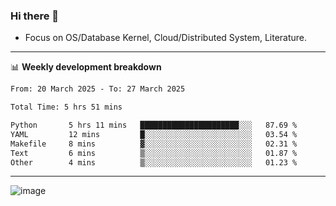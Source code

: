 ### Hi there 👋
<!-- * Daily Meditation via Leetcode/Competitive-Programming. -->
* Focus on OS/Database Kernel, Cloud/Distributed System, Literature.

-------

📊 **Weekly development breakdown**
<!--START_SECTION:waka-->

```txt
From: 20 March 2025 - To: 27 March 2025

Total Time: 5 hrs 51 mins

Python       5 hrs 11 mins   ██████████████████████░░░   87.69 %
YAML         12 mins         █░░░░░░░░░░░░░░░░░░░░░░░░   03.54 %
Makefile     8 mins          ▓░░░░░░░░░░░░░░░░░░░░░░░░   02.31 %
Text         6 mins          ▒░░░░░░░░░░░░░░░░░░░░░░░░   01.87 %
Other        4 mins          ▒░░░░░░░░░░░░░░░░░░░░░░░░   01.23 %
```

<!--END_SECTION:waka-->

-------

<!-- [![Leetcode Stats](https://leetcard.jacoblin.cool/hzhang413?font=Fira+Mono)](https://leetcode.com/fxrc) -->
![image](./cyberpunk-ghost-in-the-shell.gif)
<!--![image](./gis-archive.png)-->
